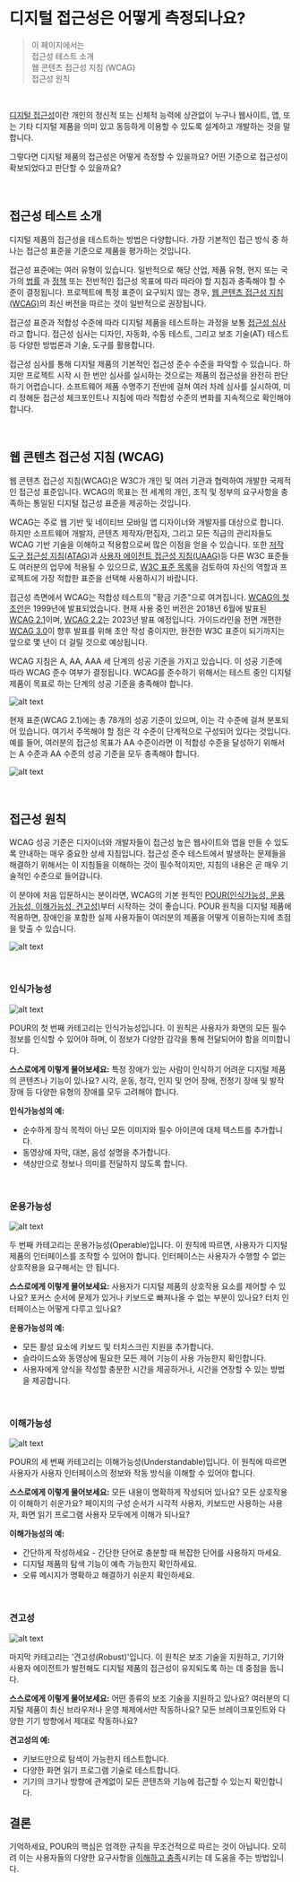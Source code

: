 # 디지털 접근성은 어떻게 측정되나요?

> 이 페이지에서는 <br/>
> 접근성 테스트 소개 <br/>
> 웹 콘텐츠 접근성 지침 (WCAG) <br/>
> 접근성 원칙

 <br/>

[디지털 접근성](https://www.w3.org/WAI/fundamentals/accessibility-intro/)이란 개인의 정신적 또는 신체적 능력에 상관없이 누구나 웹사이트, 앱, 또는 기타 디지털 제품을 의미 있고 동등하게 이용할 수 있도록 설계하고 개발하는 것을 말합니다.

그렇다면 디지털 제품의 접근성은 어떻게 측정할 수 있을까요? 어떤 기준으로 접근성이 확보되었다고 판단할 수 있을까요?

<br/>

## 접근성 테스트 소개

디지털 제품의 접근성을 테스트하는 방법은 다양합니다. 가장 기본적인 접근 방식 중 하나는 접근성 표준을 기준으로 제품을 평가하는 것입니다.

접근성 표준에는 여러 유형이 있습니다. 일반적으로 해당 산업, 제품 유형, 현지 또는 국가의 [법률](https://www.3playmedia.com/blog/major-accessibility-laws/) 과 [정책](https://www.w3.org/WAI/policies/) 또는 전반적인 접근성 목표에 따라 따라야 할 지침과 충족해야 할 수준이 결정됩니다. 프로젝트에 특정 표준이 요구되지 않는 경우, [웹 콘텐츠 접근성 지침(WCAG)](https://web.dev/learn/accessibility/measure#wcag)의 최신 버전을 따르는 것이 일반적으로 권장됩니다.

접근성 표준과 적합성 수준에 따라 디지털 제품을 테스트하는 과정을 보통 [접근성 심사](https://www.w3.org/WAI/test-evaluate/)라고 합니다. 접근성 심사는 디자인, 자동화, 수동 테스트, 그리고 보조 기술(AT) 테스트 등 다양한 방법론과 기술, 도구를 활용합니다.

접근성 심사를 통해 디지털 제품의 기본적인 접근성 준수 수준을 파악할 수 있습니다. 하지만 프로젝트 시작 시 한 번만 심사를 실시하는 것으로는 제품의 접근성을 완전히 판단하기 어렵습니다. 소프트웨어 제품 수명주기 전반에 걸쳐 여러 차례 심사를 실시하여, 미리 정해둔 접근성 체크포인트나 지침에 따라 적합성 수준의 변화를 지속적으로 확인해야 합니다.

 <br/>

## 웹 콘텐츠 접근성 지침 (WCAG)

웹 콘텐츠 접근성 지침(WCAG)은 W3C가 개인 및 여러 기관과 협력하여 개발한 국제적인 접근성 표준입니다. WCAG의 목표는 전 세계의 개인, 조직 및 정부의 요구사항을 충족하는 통일된 디지털 접근성 표준을 제공하는 것입니다.

WCAG는 주로 웹 기반 및 네이티브 모바일 앱 디자이너와 개발자를 대상으로 합니다. 하지만 소프트웨어 개발자, 콘텐츠 제작자/편집자, 그리고 모든 직급의 관리자들도 WCAG 기반 기술을 이해하고 적용함으로써 많은 이점을 얻을 수 있습니다. 또한 [저작 도구 접근성 지침(ATAG)](https://www.w3.org/WAI/standards-guidelines/atag/)과 [사용자 에이전트 접근성 지침(UAAG)](https://www.w3.org/WAI/standards-guidelines/uaag/)등 다른 W3C 표준들도 여러분의 업무에 적용될 수 있으므로, [W3C 표준 목록](https://www.w3.org/standards/)을 검토하여 자신의 역할과 프로젝트에 가장 적합한 표준을 선택해 사용하시기 바랍니다.

접근성 측면에서 WCAG는 적합성 테스트의 "황금 기준"으로 여겨집니다. [WCAG의 첫 초안](https://www.w3.org/TR/WAI-WEBCONTENT/)은 1999년에 발표되었습니다. 현재 사용 중인 버전은 2018년 6월에 발표된 [WCAG 2.1](https://www.w3.org/TR/WCAG21/)이며, [WCAG 2.2](https://www.w3.org/TR/WCAG22/)는 2023년 발표 예정입니다. 가이드라인을 전면 개편한 [WCAG 3.0](https://www.w3.org/WAI/standards-guidelines/wcag/wcag3-intro/)이 향후 발표를 위해 초안 작성 중이지만, 완전한 W3C 표준이 되기까지는 앞으로 몇 년이 더 걸릴 것으로 예상됩니다.

WCAG 지침은 A, AA, AAA 세 단계의 성공 기준을 가지고 있습니다. 이 성공 기준에 따라 WCAG 준수 여부가 결정됩니다. WCAG를 준수하기 위해서는 테스트 중인 디지털 제품이 목표로 하는 단계의 성공 기준을 충족해야 합니다.

![alt text](../images/3-1.png)

현재 표준(WCAG 2.1)에는 총 78개의 성공 기준이 있으며, 이는 각 수준에 걸쳐 분포되어 있습니다. 여기서 주목해야 할 점은 각 수준이 단계적으로 구성되어 있다는 것입니다. 예를 들어, 여러분의 접근성 목표가 AA 수준이라면 이 적합성 수준을 달성하기 위해서는 A 수준과 AA 수준의 성공 기준을 모두 충족해야 합니다.

![alt text](../images/3-2.png)

<br/>

## 접근성 원칙

WCAG 성공 기준은 디자이너와 개발자들이 접근성 높은 웹사이트와 앱을 만들 수 있도록 안내하는 매우 중요한 상세 지침입니다. 접근성 준수 테스트에서 발생하는 문제들을 해결하기 위해서는 이 지침들을 이해하는 것이 필수적이지만, 지침의 내용은 곧 매우 기술적인 수준으로 들어갑니다.

이 분야에 처음 입문하시는 분이라면, WCAG의 기본 원칙인 [POUR(인식가능성, 운용가능성, 이해가능성, 견고성)](https://www.w3.org/WAI/fundamentals/accessibility-principles/)부터 시작하는 것이 좋습니다. POUR 원칙을 디지털 제품에 적용하면, 장애인을 포함한 실제 사용자들이 여러분의 제품을 어떻게 이용하는지에 초점을 맞출 수 있습니다.

![alt text](../images/3-3.png)

<br/>

### 인식가능성

![alt text](../images/3-4.png)

POUR의 첫 번째 카테고리는 인식가능성입니다. 이 원칙은 사용자가 화면의 모든 필수 정보를 인식할 수 있어야 하며, 이 정보가 다양한 감각을 통해 전달되어야 함을 의미합니다.

**스스로에게 이렇게 물어보세요:** 특정 장애가 있는 사람이 인식하기 어려운 디지털 제품의 콘텐츠나 기능이 있나요? 시각, 운동, 청각, 인지 및 언어 장애, 전정기 장애 및 발작 장애 등 다양한 유형의 장애를 모두 고려해야 합니다.

**인식가능성의 예:**

- 순수하게 장식 목적이 아닌 모든 이미지와 필수 아이콘에 대체 텍스트를 추가합니다.
- 동영상에 자막, 대본, 음성 설명을 추가합니다.
- 색상만으로 정보나 의미를 전달하지 않도록 합니다.

<br/>

### 운용가능성

![alt text](../images/3-5.png)

두 번째 카테고리는 운용가능성(Operable)입니다. 이 원칙에 따르면, 사용자가 디지털 제품의 인터페이스를 조작할 수 있어야 합니다. 인터페이스는 사용자가 수행할 수 없는 상호작용을 요구해서는 안 됩니다.

**스스로에게 이렇게 물어보세요:** 사용자가 디지털 제품의 상호작용 요소를 제어할 수 있나요? 포커스 순서에 문제가 있거나 키보드로 빠져나올 수 없는 부분이 있나요? 터치 인터페이스는 어떻게 다루고 있나요?

**운용가능성의 예:**

- 모든 활성 요소에 키보드 및 터치스크린 지원을 추가합니다.
- 슬라이드쇼와 동영상에 필요한 모든 제어 기능이 사용 가능한지 확인합니다.
- 사용자에게 양식을 작성할 충분한 시간을 제공하거나, 시간을 연장할 수 있는 방법을 제공합니다.

<br/>

### 이해가능성

![alt text](../images/3-6.png)

POUR의 세 번째 카테고리는 이해가능성(Understandable)입니다. 이 원칙에 따르면 사용자가 사용자 인터페이스의 정보와 작동 방식을 이해할 수 있어야 합니다.

**스스로에게 이렇게 물어보세요:** 모든 내용이 명확하게 작성되어 있나요? 모든 상호작용이 이해하기 쉬운가요? 페이지의 구성 순서가 시각적 사용자, 키보드만 사용하는 사용자, 화면 읽기 프로그램 사용자 모두에게 이해가 되나요?

**이해가능성의 예:**

- 간단하게 작성하세요 - 간단한 단어로 충분할 때 복잡한 단어를 사용하지 마세요.
- 디지털 제품의 탐색 기능이 예측 가능한지 확인하세요.
- 오류 메시지가 명확하고 해결하기 쉬운지 확인하세요.

<br/>

### 견고성

![alt text](../images/3-7.png)

마지막 카테고리는 '견고성(Robust)'입니다. 이 원칙은 보조 기술을 지원하고, 기기와 사용자 에이전트가 발전해도 디지털 제품의 접근성이 유지되도록 하는 데 중점을 둡니다.

**스스로에게 이렇게 물어보세요:** 어떤 종류의 보조 기술을 지원하고 있나요? 여러분의 디지털 제품이 최신 브라우저나 운영 체제에서만 작동하나요? 모든 브레이크포인트와 다양한 기기 방향에서 제대로 작동하나요?

**견고성의 예:**

- 키보드만으로 탐색이 가능한지 테스트합니다.
- 다양한 화면 읽기 프로그램 기술로 테스트합니다.
- 기기의 크기나 방향에 관계없이 모든 콘텐츠와 기능에 접근할 수 있는지 확인합니다.

## 결론

기억하세요, POUR의 핵심은 엄격한 규칙을 무조건적으로 따르는 것이 아닙니다. 오히려 이는 사용자들의 다양한 요구사항을 [이해하고 충족](https://alistapart.com/article/getting-to-the-heart-of-digital-accessibility/)시키는 데 도움을 주는 방법입니다.
